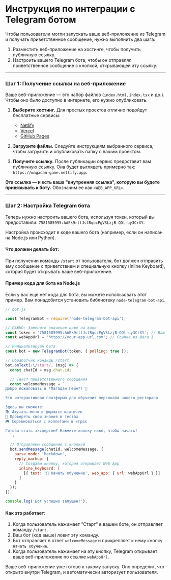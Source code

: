 # Инструкция по интеграции с Telegram ботом

Чтобы пользователи могли запускать ваше веб-приложение из Telegram и получать приветственное сообщение, нужно выполнить два шага:

1.  Разместить веб-приложение на хостинге, чтобы получить публичную ссылку.
2.  Настроить вашего Telegram бота, чтобы он отправлял приветственное сообщение с кнопкой, открывающей эту ссылку.

---

### Шаг 1: Получение ссылки на веб-приложение

Ваше веб-приложение — это набор файлов (`index.html`, `index.tsx` и др.). Чтобы оно было доступно в интернете, его нужно опубликовать.

1.  **Выберите хостинг.** Для простых проектов отлично подойдут бесплатные сервисы:
    *   [Netlify](https://www.netlify.com/)
    *   [Vercel](https://vercel.com/)
    *   [GitHub Pages](https://pages.github.com/)

2.  **Загрузите файлы.** Следуйте инструкциям выбранного сервиса, чтобы загрузить и опубликовать папку с вашим проектом.

3.  **Получите ссылку.** После публикации сервис предоставит вам публичную ссылку. Она будет выглядеть примерно так: `https://magadan-game.netlify.app`.

**Эта ссылка — и есть ваша "внутренняя ссылка", которую вы будете привязывать к боту.** Обозначим ее как `<WEB_APP_URL>`.

---

### Шаг 2: Настройка Telegram бота

Теперь нужно настроить вашего бота, используя токен, который вы предоставили: `7581585995:AAEk9rttJstRqocPgVSLzjB-QDl-uy3CrXY`.

Настройка происходит в коде вашего бота (например, если он написан на Node.js или Python).

#### Что должен делать бот:

При получении команды `/start` от пользователя, бот должен отправить ему сообщение с приветствием и специальную кнопку (Inline Keyboard), которая будет открывать ваше веб-приложение.

#### Пример кода для бота на Node.js

Если у вас еще нет кода для бота, вы можете использовать этот пример. Вам понадобится установить библиотеку `node-telegram-bot-api`.

```javascript
// bot.js

const TelegramBot = require('node-telegram-bot-api');

// ВАЖНО: Замените значения ниже на ваши
const token = '7581585995:AAEk9rttJstRqocPgVSLzjB-QDl-uy3CrXY'; // Ваш токен
const webAppUrl = 'https://your-app-url.com'; // Ссылка из Шага 1

// Инициализируем бота
const bot = new TelegramBot(token, { polling: true });

// Обработчик команды /start
bot.onText(/\/start/, (msg) => {
  const chatId = msg.chat.id;

  // Текст приветственного сообщения
  const welcomeMessage = `
Добро пожаловать в *Магадан Гейм*! 🚀

Это интерактивная платформа для обучения персонала нашего ресторана.

Здесь вы сможете:
📚 Изучать меню в формате карточек
📝 Проверять свои знания в тестах
🎮 Соревноваться с коллегами в играх

Готовы стать экспертом? Нажмите кнопку ниже, чтобы начать!
  `;

  // Отправляем сообщение с кнопкой
  bot.sendMessage(chatId, welcomeMessage, {
    parse_mode: 'Markdown',
    reply_markup: {
      // Создаем кнопку, которая открывает Web App
      inline_keyboard: [
        [{ text: '🚀 Начать обучение', web_app: { url: webAppUrl } }]
      ]
    }
  });
});

console.log('Бот успешно запущен!');
```

#### Как это работает:

1.  Когда пользователь нажимает "Старт" в вашем боте, он отправляет команду `/start`.
2.  Ваш бот (код выше) ловит эту команду.
3.  Бот отправляет в ответ `welcomeMessage` и прикрепляет к нему кнопку `Начать обучение`.
4.  Когда пользователь нажимает на эту кнопку, Telegram открывает ваше веб-приложение по ссылке `webAppUrl`.

Ваше веб-приложение уже готово к такому запуску. Оно определит, что открыто внутри Telegram, и автоматически авторизует пользователя.
